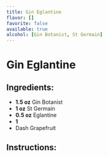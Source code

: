```yaml
---
title: Gin Eglantine
flavor: []
favorite: false
available: true
alcohol: [Gin Botanist, St Germain]
---
```

# Gin Eglantine

## Ingredients:
- **1.5 oz** Gin Botanist
- **1 oz** St Germain
- **0.5 oz** Eglantine
- **1**
- Dash Grapefruit

## Instructions:




